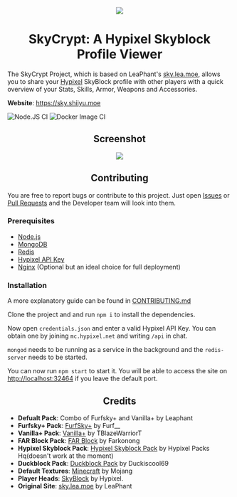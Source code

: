 <p align="center"><img src="https://i.imgur.com/Ij5J9G9.png"></p>
<h1 align="center">SkyCrypt: A Hypixel Skyblock Profile Viewer</h1>

The SkyCrypt Project, which is based on LeaPhant's [sky.lea.moe](https://sky.lea.moe), allows you to share your <a href="https://hypixel.net/">Hypixel</a> SkyBlock profile with other players with a quick overview of your Stats, Skills, Armor, Weapons and Accessories.

**Website**: https://sky.shiiyu.moe

![Node.JS CI](https://github.com/SkyCryptWebsite/SkyCrypt/workflows/Node.js%20CI/badge.svg) 
![Docker Image CI](https://github.com/SkyCryptWebsite/SkyCrypt/workflows/Docker%20Image%20CI/badge.svg) 
<h2 align="center">Screenshot</h1>

<p align="center"><img src="https://i.imgur.com/aa7HCev.png"></p>

<h2 align="center">Contributing</h1>

You are free to report bugs or contribute to this project. Just open <a href="../../issues">Issues</a> or <a href="../../pulls">Pull Requests</a> and the Developer team will look into them.

<h3>Prerequisites</h3>

- <a href="https://nodejs.org/">Node.js</a>
- <a href="https://docs.mongodb.com/manual/administration/install-community/">MongoDB</a>
- <a href="https://redis.io/">Redis</a>
- <a href="https://api.hypixel.net/">Hypixel API Key</a>
- <a href="https://www.nginx.com/">Nginx</a> (Optional but an ideal choice for full deployment)


<h3>Installation</h3>
A more explanatory guide can be found in <a href="/CONTRIBUTING.md">CONTRIBUTING.md</a>

Clone the project and and run `npm i` to install the dependencies.

Now open `credentials.json` and enter a valid Hypixel API Key. You can obtain one by joining `mc.hypixel.net` and writing `/api` in chat.

`mongod` needs to be running as a service in the background and the `redis-server` needs to be started.

You can now run `npm start` to start it. You will be able to access the site on <a href="http://localhost:32464">http://localhost:32464</a> if you leave the default port.

<h2 align="center">Credits</h2>

- **Defualt Pack**: Combo of Furfsky+ and Vanilla+ by Leaphant
- **Furfsky+ Pack**: <a href="https://hypixel.net/threads/2138599/">FurfSky+</a> by Furf__
- **Vanilla+ Pack**: <a href="https://hypixel.net/threads/2147652/">Vanilla+</a> by TBlazeWarriorT
- **FAR Block Pack**: <a href="https://hypixel.net/threads/far-block-hypixel-skyblock-resource-pack.2377411/">FAR Block</a> by Farkonong
- **Hypixel Skyblock Pack**: <a href="https://hypixel.net/threads/hypixel-skyblock-pack-the-dungeon-update-i.2103515/">Hypixel Skyblock Pack</a> by Hypixel Packs Hq(doesn't work at the moment)
- **Duckblock Pack**: <a href="https://hypixel.net/threads/outdated-go-to-new-link-x16-v4-0-beta-duckblock-a-skyblock-pack-purely-made-by-me.2794366/">Duckblock Pack</a> by Duckiscool69
- **Default Textures**: <a href="https://www.minecraft.net/">Minecraft</a> by Mojang
- **Player Heads**: <a href="https://hypixel.net/forums/skyblock.157/">SkyBlock</a> by Hypixel. 
- **Original Site**: <a href="https://sky.lea.moe/">sky.lea.moe</a> by LeaPhant




